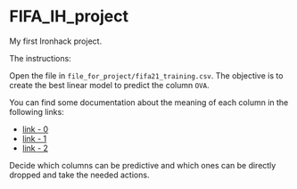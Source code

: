 # FIFA_IH_project
My first Ironhack project.

The instructions:

Open the file in `file_for_project/fifa21_training.csv`. The objective is to create the best linear model to predict the column `OVA`.

You can find some documentation about the meaning of each column in the following links:

- [link - 0](https://sofifa.com/)
- [link - 1](https://gaming.stackexchange.com/questions/167318/what-do-fifa-14-position-acronyms-mean)
- [link - 2](https://www.fifauteam.com/fifa-ultimate-team-positions-and-tactics/)

Decide which columns can be predictive and which ones can be directly dropped and take the needed actions.



